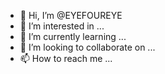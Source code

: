 - 👋 Hi, I’m @EYEFOUREYE
- 👀 I’m interested in ...
- 🌱 I’m currently learning ...
- 💞️ I’m looking to collaborate on ...
- 📫 How to reach me ...

<!---
EYEFOUREYE/EYEFOUREYE is a ✨ special ✨ repository because its `README.md` (this file) appears on your GitHub profile.
You can click the Preview link to take a look at your changes.
--->

